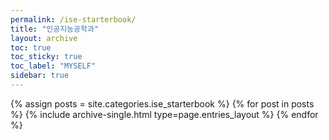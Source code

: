 ```yaml
---
permalink: /ise-starterbook/
title: "인공지능공학과"
layout: archive
toc: true
toc_sticky: true
toc_label: "MYSELF"
sidebar: true
---
```



{% assign posts = site.categories.ise_starterbook %}
{% for post in posts %} {% include archive-single.html type=page.entries_layout %} {% endfor %}